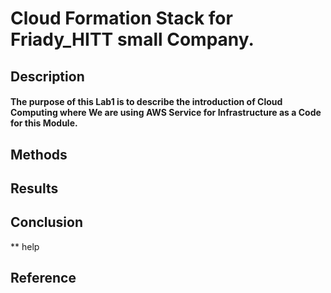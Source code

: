 # Cloud Formation Stack for Friady_HITT small Company.
## Description
#### The purpose of this Lab1 is to describe the introduction of Cloud Computing where We are using AWS Service for Infrastructure as a Code for this Module.

## Methods
## Results 
## Conclusion
** help
## Reference
